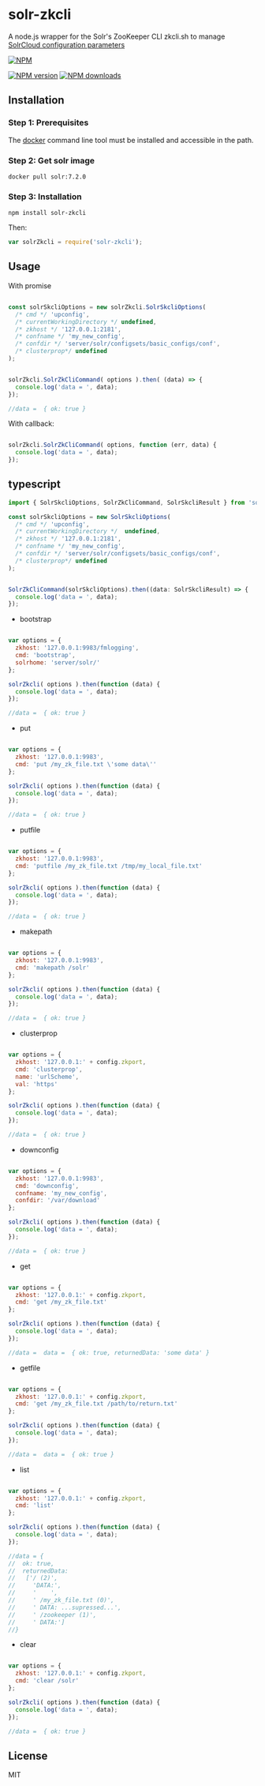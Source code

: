 # solr-zkcli
A node.js wrapper for the Solr's ZooKeeper CLI zkcli.sh to manage [SolrCloud configuration parameters](https://cwiki.apache.org/confluence/display/solr/Command+Line+Utilities)

[![NPM](https://nodei.co/npm/solr-zkcli.png?downloads=true&downloadRank=true)](https://nodei.co/npm/solr-zkcli/)


[![NPM version][npm-image]][npm-url]
[![NPM downloads][downloads-image]][downloads-url]

## Installation

### Step 1: Prerequisites

The [docker](https://docs.docker.com/engine/installation/) command line tool must be installed and accessible in the path. 

### Step 2: Get solr image

    docker pull solr:7.2.0

### Step 3: Installation
  
    npm install solr-zkcli
    
Then:

```js
var solrZkcli = require('solr-zkcli');
```

## Usage

With promise

```js

const solrSkcliOptions = new solrZkcli.SolrSkcliOptions(
  /* cmd */ 'upconfig', 
  /* currentWorkingDirectory */ undefined, 
  /* zkhost */ '127.0.0.1:2181', 
  /* confname */ 'my_new_config', 
  /* confdir */ 'server/solr/configsets/basic_configs/conf', 
  /* clusterprop*/ undefined
);


solrZkcli.SolrZkCliCommand( options ).then( (data) => {
  console.log('data = ', data); 
});

//data =  { ok: true }

```

With callback:

```js

solrZkcli.SolrZkCliCommand( options, function (err, data) {
  console.log('data = ', data);
});

```

## typescript

```js
import { SolrSkcliOptions, SolrZkCliCommand, SolrSkcliResult } from 'solr-zkcli';

const solrSkcliOptions = new SolrSkcliOptions(
  /* cmd */ 'upconfig',
  /* currentWorkingDirectory */  undefined,
  /* zkhost */ '127.0.0.1:2181',
  /* confname */ 'my_new_config',
  /* confdir */ 'server/solr/configsets/basic_configs/conf',
  /* clusterprop*/ undefined
);


SolrZkCliCommand(solrSkcliOptions).then((data: SolrSkcliResult) => {
  console.log('data = ', data);       
});

```




* bootstrap

```js

var options = {
  zkhost: '127.0.0.1:9983/fmlogging',
  cmd: 'bootstrap',
  solrhome: 'server/solr/'
};

solrZkcli( options ).then(function (data) {
  console.log('data = ', data); 
});

//data =  { ok: true }

```

* put

```js

var options = {
  zkhost: '127.0.0.1:9983',
  cmd: 'put /my_zk_file.txt \'some data\''
};

solrZkcli( options ).then(function (data) {
  console.log('data = ', data); 
});

//data =  { ok: true }

```

* putfile

```js

var options = {
  zkhost: '127.0.0.1:9983',
  cmd: 'putfile /my_zk_file.txt /tmp/my_local_file.txt'
};

solrZkcli( options ).then(function (data) {
  console.log('data = ', data); 
});

//data =  { ok: true }

```

* makepath

```js

var options = {
  zkhost: '127.0.0.1:9983',
  cmd: 'makepath /solr'
};

solrZkcli( options ).then(function (data) {
  console.log('data = ', data); 
});

//data =  { ok: true }

```

* clusterprop

```js

var options = {
  zkhost: '127.0.0.1:' + config.zkport,
  cmd: 'clusterprop',
  name: 'urlScheme',
  val: 'https'
};

solrZkcli( options ).then(function (data) {
  console.log('data = ', data); 
});

//data =  { ok: true }

```

* downconfig

```js

var options = {
  zkhost: '127.0.0.1:9983',
  cmd: 'downconfig',
  confname: 'my_new_config',
  confdir: '/var/download'
};

solrZkcli( options ).then(function (data) {
  console.log('data = ', data); 
});

//data =  { ok: true }

```

* get

```js

var options = {
  zkhost: '127.0.0.1:' + config.zkport,
  cmd: 'get /my_zk_file.txt'
};

solrZkcli( options ).then(function (data) {
  console.log('data = ', data); 
});

//data =  data =  { ok: true, returnedData: 'some data' }

```

* getfile

```js

var options = {
  zkhost: '127.0.0.1:' + config.zkport,
  cmd: 'get /my_zk_file.txt /path/to/return.txt'
};

solrZkcli( options ).then(function (data) {
  console.log('data = ', data); 
});

//data =  data =  { ok: true }

```



* list

```js

var options = {
  zkhost: '127.0.0.1:' + config.zkport,
  cmd: 'list'
};

solrZkcli( options ).then(function (data) {
  console.log('data = ', data); 
});

//data = {
//  ok: true,
//  returnedData:
//   ['/ (2)',
//     'DATA:',
//     '    ',
//     ' /my_zk_file.txt (0)',
//     ' DATA: ...supressed...',
//     ' /zookeeper (1)',
//     ' DATA:']
//}

```

* clear

```js

var options = {
  zkhost: '127.0.0.1:' + config.zkport,
  cmd: 'clear /solr'
};

solrZkcli( options ).then(function (data) {
  console.log('data = ', data); 
});

//data =  { ok: true }
```

## License

MIT

[npm-image]: https://img.shields.io/npm/v/solr-zkcli.svg?style=flat
[npm-url]: https://npmjs.org/package/solr-zkcli
[downloads-image]: https://img.shields.io/npm/dm/solr-zkcli.svg?style=flat
[downloads-url]: https://npmjs.org/package/solr-zkcli
